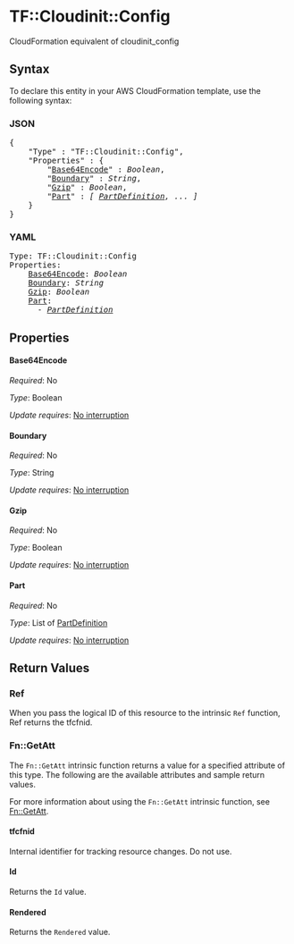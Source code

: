 # TF::Cloudinit::Config

CloudFormation equivalent of cloudinit_config

## Syntax

To declare this entity in your AWS CloudFormation template, use the following syntax:

### JSON

<pre>
{
    "Type" : "TF::Cloudinit::Config",
    "Properties" : {
        "<a href="#base64encode" title="Base64Encode">Base64Encode</a>" : <i>Boolean</i>,
        "<a href="#boundary" title="Boundary">Boundary</a>" : <i>String</i>,
        "<a href="#gzip" title="Gzip">Gzip</a>" : <i>Boolean</i>,
        "<a href="#part" title="Part">Part</a>" : <i>[ <a href="partdefinition.md">PartDefinition</a>, ... ]</i>
    }
}
</pre>

### YAML

<pre>
Type: TF::Cloudinit::Config
Properties:
    <a href="#base64encode" title="Base64Encode">Base64Encode</a>: <i>Boolean</i>
    <a href="#boundary" title="Boundary">Boundary</a>: <i>String</i>
    <a href="#gzip" title="Gzip">Gzip</a>: <i>Boolean</i>
    <a href="#part" title="Part">Part</a>: <i>
      - <a href="partdefinition.md">PartDefinition</a></i>
</pre>

## Properties

#### Base64Encode

_Required_: No

_Type_: Boolean

_Update requires_: [No interruption](https://docs.aws.amazon.com/AWSCloudFormation/latest/UserGuide/using-cfn-updating-stacks-update-behaviors.html#update-no-interrupt)

#### Boundary

_Required_: No

_Type_: String

_Update requires_: [No interruption](https://docs.aws.amazon.com/AWSCloudFormation/latest/UserGuide/using-cfn-updating-stacks-update-behaviors.html#update-no-interrupt)

#### Gzip

_Required_: No

_Type_: Boolean

_Update requires_: [No interruption](https://docs.aws.amazon.com/AWSCloudFormation/latest/UserGuide/using-cfn-updating-stacks-update-behaviors.html#update-no-interrupt)

#### Part

_Required_: No

_Type_: List of <a href="partdefinition.md">PartDefinition</a>

_Update requires_: [No interruption](https://docs.aws.amazon.com/AWSCloudFormation/latest/UserGuide/using-cfn-updating-stacks-update-behaviors.html#update-no-interrupt)

## Return Values

### Ref

When you pass the logical ID of this resource to the intrinsic `Ref` function, Ref returns the tfcfnid.

### Fn::GetAtt

The `Fn::GetAtt` intrinsic function returns a value for a specified attribute of this type. The following are the available attributes and sample return values.

For more information about using the `Fn::GetAtt` intrinsic function, see [Fn::GetAtt](https://docs.aws.amazon.com/AWSCloudFormation/latest/UserGuide/intrinsic-function-reference-getatt.html).

#### tfcfnid

Internal identifier for tracking resource changes. Do not use.

#### Id

Returns the <code>Id</code> value.

#### Rendered

Returns the <code>Rendered</code> value.

